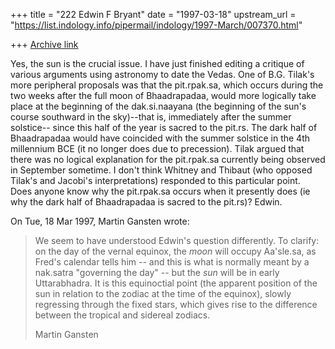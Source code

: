 +++
title = "222 Edwin F Bryant"
date = "1997-03-18"
upstream_url = "https://list.indology.info/pipermail/indology/1997-March/007370.html"

+++
[Archive link](https://list.indology.info/pipermail/indology/1997-March/007370.html)


Yes, the sun is the crucial issue.  I have just finished editing a
critique of various arguments using astronomy to date the Vedas.  One of
B.G. Tilak's more peripheral proposals was that the pit.rpak.sa, which
occurs during the two weeks after the
full moon of Bhaadrapadaa,  would more logically take place at the
beginning of the dak.si.naayana (the beginning of the sun's course
southward in the sky)--that is, immediately after the summer solstice-- 
since this half of the year is sacred to the pit.rs.  The dark half of
Bhaadrapadaa would have coincided with the summer solstice in the 4th
millennium BCE (it no longer does due to precession).  Tilak argued that
there was no logical explanation for the pit.rpak.sa currently being
observed in September sometime.  I don't think Whitney and Thibaut
(who opposed Tilak's and Jacobi's interpretations) responded to this
particular point.  
	Does anyone know why the pit.rpak.sa occurs when it presently 
does (ie why the dark half of Bhaadrapadaa is sacred to the pit.rs)?
Edwin.    



On Tue, 18 Mar 1997, Martin Gansten wrote:

> We seem to have understood Edwin's question differently. To clarify: on the
> day of the vernal equinox, the *moon* will occupy Aa'sle.sa, as Fred's
> calendar tells him -- and this is what is normally meant by a nak.satra
> "governing the day" -- but the *sun* will be in early Uttarabhadra. It is
> this equinoctial point (the apparent position of the sun in relation to the
> zodiac at the time of the equinox), slowly regressing through the fixed
> stars, which gives rise to the difference between the tropical and sidereal
> zodiacs.
> 
> Martin Gansten
> 
> 
> 
> 






